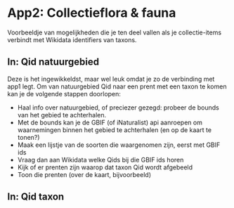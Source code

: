 # App2: Collectieflora & fauna

Voorbeeldje van mogelijkheden die je ten deel vallen als je collectie-items verbindt met Wikidata identifiers van taxons.



## In: Qid natuurgebied

Deze is het ingewikkeldst, maar wel leuk omdat je zo de verbinding met app1 legt. Om van natuurgebied Qid naar een prent met een taxon te komen kan je de volgende stappen doorlopen:

- Haal info over natuurgebied, of preciezer gezegd: probeer de bounds van het gebied te achterhalen.
- Met de bounds kan je de GBIF (of iNaturalist) api aanroepen om waarnemingen binnen het gebied te achterhalen (en op de kaart te tonen?)
- Maak een lijstje van de soorten die waargenomen zijn, eerst met GBIF ids
- Vraag dan aan Wikidata welke Qids bij die GBIF ids horen
- Kijk of er prenten zijn waarop dat taxon Qid wordt afgebeeld
- Toon die prenten (over de kaart, bijvoorbeeld)


## In: Qid taxon